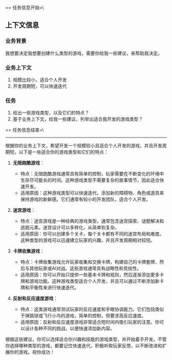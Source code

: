 \== 任务信息开始=\
## 上下文信息
### 业务背景
 我想要决定我想要创建什么类型的游戏，需要你给我一些建议，来帮助我决定。
### 业务上下文
1. 规模比较小，适合个人开发
2. 开发周期短，可以快速迭代

### 任务
1. 给出一些游戏类型，以及它们的特点？
2. 基于业务上下文，给我一些建议，列举出适合我开发的游戏类型？

\== 任务信息结束=\

---------------------------
根据你的业务上下文，希望开发一个规模较小且适合个人开发的游戏，并且开发周期短，以下是一些适合你的游戏类型和它们的特点：

1. **无限跑酷游戏**：
   - 特点：无限跑酷游戏通常具有简单的控制，玩家需要在不断变化的环境中生存尽可能长的时间。这种游戏类型不需要复杂的故事情节，因此适合快速开发。
   - 适用原因：这种游戏类型可以快速迭代，添加新的障碍物、角色或道具来保持游戏的新鲜感。它们通常有较小的开发团队，适合个人开发。

2. **迷宫游戏**：
   - 特点：迷宫游戏是一种经典的游戏类型，通常包含迷宫探索、谜题解决和逃脱元素。迷宫设计可以多样化，从简单到复杂。
   - 适用原因：你可以创建多个关卡，每个关卡都有不同的迷宫布局和难度。这种类型的游戏可以迅速建立玩家的兴趣，并且开发周期相对较短。

3. **卡牌收集游戏**：
   - 特点：卡牌收集游戏允许玩家收集和交换卡牌，构建自己的卡牌套牌，然后与其他玩家或AI对战。这些游戏通常具有战略性和竞技性。
   - 适用原因：你可以开始只提供一些基本卡牌和规则，然后逐渐添加更多卡牌和游戏功能。这种游戏类型适合个人开发，并且可以通过不断添加新卡牌和平衡性来进行快速迭代。

4. **反射和反应速度游戏**：
   - 特点：这类游戏通常测试玩家的反应速度和手眼协调能力。它们包括类似于弹跳球或飞行小鸟的游戏，简单的控制，但要求高反应速度。
   - 适用原因：反射和反应速度游戏非常适合短时间内吸引玩家的注意。你可以设计各种不同的挑战，以便快速添加新内容。

根据这些建议，你可以选择适合你兴趣和技能的游戏类型，并开始着手开发。不管你选择哪种类型的游戏，都要记住快速迭代，积极听取玩家反馈，以不断改进和扩展你的游戏。祝你成功！


